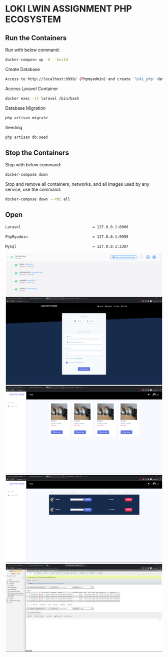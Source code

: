 # LOKI LWIN ASSIGNMENT PHP ECOSYSTEM

## Run the Containers
Run with below command:
```bash
docker-compose up -d --build
```
Create Database
```bash
Access to http://localhost:9999/ (Phpmyadmin) and create 'loki_php' database
```
Access Laravel Container
```bash
docker exec -it laravel /bin/bash
```
Database Migration
```bash
php artisan migrate
```
Seeding
```bash
php artisan db:seed
```

## Stop the Containers
Stop with below command:
```bash
docker-compose down
```

Stop and remove all containers, networks, and all images used by any service, use the command:
```bash
docker-compose down --rmi all
```

## Open
```bash
Laravel                                = 127.0.0.1:8000
```
```bash
PhpMyadmin                             = 127.0.0.1:9999
```
```bash
MySql                                  = 127.0.0.1:3307
```
<p align="center">
<kbd>
    <img src="https://github.com/lwinmoethu25/loki-lwin-php/blob/master/screenshot/docker_desktop.PNG" width="500">
</kbd>
<br>
<kbd>
    <img src="https://github.com/lwinmoethu25/loki-lwin-php/blob/master/screenshot/sign_up.PNG" width="500">
</kbd>
<br>
<kbd>
    <img src="https://github.com/lwinmoethu25/loki-lwin-php/blob/master/screenshot/home_page.PNG" width="500">
</kbd>
<br>
<kbd>
    <img src="https://github.com/lwinmoethu25/loki-lwin-php/blob/master/screenshot/cart.PNG" width="500">
</kbd>
<br>
<kbd>
    <img src="https://github.com/lwinmoethu25/loki-lwin-php/blob/master/screenshot/db.PNG" width="500">
</kbd>
<br>
</p>